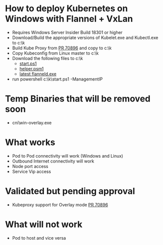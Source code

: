 # How to deploy Kubernetes on Windows with Flannel + VxLan
* Requires Windows Server Insider Build 18301 or higher
* Download/Build the appropriate versions of Kubelet.exe and Kubectl.exe to c:\k
* Build Kube Proxy from [PR 70896](https://github.com/kubernetes/kubernetes/pull/70896) and copy to c:\k
* Copy Kubeconfig from Linux master to c:\k
* Download the following files to c:\k
  * [start.ps1](https://github.com/Microsoft/SDN/raw/master/Kubernetes/flannel/overlay/start.ps1) 
  * [helper.psm1](https://github.com/Microsoft/SDN/raw/master/Kubernetes/windows/helper.psm1)
  * [latest flanneld.exe](https://github.com/coreos/flannel/releases/)
* run powershell c:\k\start.ps1 -ManagementIP <IPAddressOfTheCurrentNode>

# Temp Binaries that will be removed soon
* cni\win-overlay.exe

# What works
* Pod to Pod connectivity will work (Windows and Linux)
* Outbound Internet connectivity will work
* Node port access
* Service Vip access

# Validated but pending approval 
* Kubeproxy support for Overlay mode [PR 70896](https://github.com/kubernetes/kubernetes/pull/70896)

# What will not work
* Pod to host and vice versa
